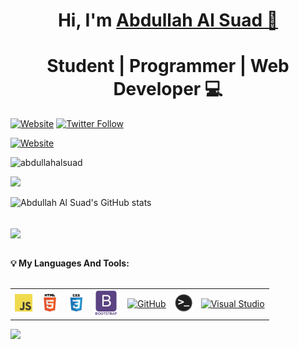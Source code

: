  # <h1 align="center">Hi, I'm <a href="https://github.com/">Abdullah Al Suad 🚀<a></h1>
 ### <h1 align="center">Student | Programmer | Web Developer 💻</h1>
 
 
[![Website](https://img.shields.io/website?label=codeSTACKr.com&style=for-the-badge&url=https%3A%2F%2Fcodestackr.com)](https://codestackr.com)
[![Twitter Follow](https://img.shields.io/twitter/follow/codeSTACKr?color=1DA1F2&logo=twitter&style=for-the-badge)](https://twitter.com/intent/follow?original_referer=https%3A%2F%2Fgithub.com%2FcodeSTACKr&screen_name=codeSTACKr)
 
[![Website](https://img.shields.io/website?label=suad.mybusinessservices.info&style=for-the-badge&url=https%3A%2F%2Fsuad.mybusinessservices.info)](http://suad.mybusinessservices.info/)
 
<p align="left"> <img src="https://komarev.com/ghpvc/?username=abdullahalsuad&label=Profile%20views&color=0e75b6&style=flat" alt="abdullahalsuad" /></p> 

![](https://visitor-badge.glitch.me/badge?page_id=abdullahalsuad.abdullahalsuad)
 
![Abdullah Al Suad's GitHub stats](https://github-readme-stats.vercel.app/api?username=abdullahalsuad&show_icons=true&theme=radical)<br><br>
 
 <img align="center" src="https://github-readme-streak-stats.herokuapp.com/?user=abdullahalsuad&theme=radical&hide_border=true"/><br><br>
 
 
 <strong>💡 My Languages And Tools:</strong><br><br>
<table>
    <tbody>
        <tr>
            <td><a href="#"><img alt="JavaScript" title="JavaScript" height="28px"
                        src="https://raw.githubusercontent.com/github/explore/80688e429a7d4ef2fca1e82350fe8e3517d3494d/topics/javascript/javascript.png" /></a>
            </td>
            <td><a href="#"><img alt="HTML5" title="HTML5" height="28px"
                        src="https://raw.githubusercontent.com/github/explore/80688e429a7d4ef2fca1e82350fe8e3517d3494d/topics/html/html.png" /></a>
            </td>
            <td><a href="#"><img alt="CSS3" title="CSS3" height="28px"
                        src="https://raw.githubusercontent.com/github/explore/80688e429a7d4ef2fca1e82350fe8e3517d3494d/topics/css/css.png" /></a>
            </td>
          <td><a href="https://getbootstrap.com" target="_blank"> 
            <img src="https://raw.githubusercontent.com/devicons/devicon/master/icons/bootstrap/bootstrap-plain-wordmark.svg" alt="bootstrap" width="40" height="40"/>
            </td>
             <td><a href="#"><img alt="GitHub" title="GitHub" height="28px"
                        src="https://i.imgur.com/DZgetVv.png" /></a>
            </td>
          <td><a href="#"><img alt="Terminal" title="Terminal" height="28px"
                        src="https://raw.githubusercontent.com/github/explore/80688e429a7d4ef2fca1e82350fe8e3517d3494d/topics/terminal/terminal.png" /></a>
            </td>
            <td><a href="#"><img alt="Visual Studio" title="Visual Studio Code" height="28px"
                        src="https://img.icons8.com/fluent/48/000000/visual-studio-code-2019.png" /></a>
          </td>
         </tr>
     </tbody>
</table>
 

<img src="https://github-readme-stats.vercel.app/api/top-langs/?username=abdullahalsuad&card_width=500&&show_icons=true&title_color=ffffff&icon_color=bb2acf&text_color=daf7dc&bg_color=151515"><br><br>








